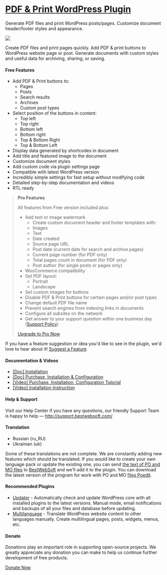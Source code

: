 <a href="http://bestwebsoft.com/products/pdf-print/" target=_blank>PDF & Print WordPress Plugin</a>
========================

Generate PDF files and print WordPress posts/pages. Customize document header/footer styles and appearance.

<img src="http://bestwebsoft.com/wp-content/uploads/2014/09/pdf-print-banner-website1.jpg" />

<p>Create PDF files and print pages quickly. Add PDF &#38; print buttons to WordPress website page or post. Generate documents with custom styles and useful data for archiving, sharing, or saving.</p>


<div class='video'></div>


<h4>Free Features</h4>

<ul>
<li>Add PDF &#38; Print buttons to:

<ul>
<li>Pages</li>
<li>Posts</li>
<li>Search results</li>
<li>Archives</li>
<li>Custom post types</li>
</ul></li>
<li>Select position of the buttons in content:

<ul>
<li>Top left</li>
<li>Top right</li>
<li>Bottom left</li>
<li>Bottom right</li>
<li>Top &#38; Bottom Right</li>
<li>Top &#38; Bottom Left</li>
</ul></li>
<li>Display data generated by shortcodes in document</li>
<li>Add title and featured image to the document</li>
<li>Customize document styles</li>
<li>Add custom code via plugin settings page</li>
<li>Compatible with latest WordPress version</li>
<li>Incredibly simple settings for fast setup without modifying code</li>
<li>Detailed step-by-step documentation and videos</li>
<li>RTL ready</li>
</ul>

<blockquote>
  <p><strong>Pro Features</strong></p>
  
  <p>All features from Free version included plus:</p>
  
  <ul>
  <li>Add text or image watermark
  
  <ul>
  <li>Create custom document header and footer templates with:</li>
  <li>Images</li>
  <li>Text</li>
  <li>Date created</li>
  <li>Source page URL</li>
  <li>Post date (current date for search and archive pages)</li>
  <li>Current page number (for PDF only)</li>
  <li>Total pages count in document (for PDF only)</li>
  <li>Post author (for single posts or pages only)</li>
  </ul></li>
  <li>WooСommerce compatibility</li>
  <li>Set PDF layout:
  
  <ul>
  <li>Portrait</li>
  <li>Landscape</li>
  </ul></li>
  <li>Set custom images for buttons</li>
  <li>Disable PDF &#38; Print buttons for certain pages and/or post types</li>
  <li>Change default PDF file name</li>
  <li>Prevent search engines from indexing links in documents</li>
  <li>Сonfigure all subsites on the network</li>
  <li>Get answer to your support question within one business day (<a href="http://bestwebsoft.com/support-policy/">Support Policy</a>)</li>
  </ul>
  
  <p><a href="http://bestwebsoft.com/products/pdf-print/?k=6a544b359e625de8281a635315d84a70">Upgrade to Pro Now</a></p>
</blockquote>

<p>If you have a feature suggestion or idea you'd like to see in the plugin, we'd love to hear about it! <a href="http://support.bestwebsoft.com/hc/en-us/requests/new">Suggest a Feature</a></p>

<h4>Documentation &#38; Videos</h4>

<ul>
<li><a href="https://docs.google.com/document/d/1Wwins2PmrzAYiEgFZDtRzMNDq9Sr7XDeqjGNm7b-oi8/">[Doc] Installation</a></li>
<li><a href="https://docs.google.com/document/d/1VwxFpeduD20TsP_sG-kLWvN9x7_V50dQQuV-p8_Y18o/">[Doc] Purchase, Installation &#38; Configuration</a></li>
<li><a href="https://www.youtube.com/watch?v=K6aT6Ew9J0g">[Video] Purchase, Installation, Configuration Tutorial</a></li>
<li><a href="http://www.youtube.com/watch?v=E3w9ID3p2-A">[Video] Installation Instruction</a></li>
</ul>

<h4>Help &#38; Support</h4>

<p>Visit our Help Center if you have any questions, our friendly Support Team is happy to help &#8212; <a href="http://support.bestwebsoft.com/">http://support.bestwebsoft.com/</a></p>

<h4>Translation</h4>

<ul>
<li>Russian (ru_RU)</li>
<li>Ukrainian (uk)</li>
</ul>

<p>Some of these translations are not complete. We are constantly adding new features which should be translated. If you would like to create your own language pack or update the existing one, you can send <a href="http://codex.wordpress.org/Translating_WordPress">the text of PO and MO files</a> to <a href="http://support.bestwebsoft.com/hc/en-us/requests/new">BestWebSoft</a> and we'll add it to the plugin. You can download the latest version of the program for work with PO and MO <a href="http://www.poedit.net/download.php">files Poedit</a>.</p>

<h4>Recommended Plugins</h4>

<ul>
<li><a href="http://bestwebsoft.com/products/updater/?k=d74ca3ffdf910e4ec8ee8774573e7b67">Updater</a> - Automatically check and update WordPress core with all installed plugins to the latest versions. Manual mode, email notifications and backups of all your files and database before updating.</li>
<li><a href="http://bestwebsoft.com/products/multilanguage/?k=de96d16614089322ff4067a7868cf910">Multilanguage</a> - Translate WordPress website content to other languages manually. Create multilingual pages, posts, widgets, menus, etc.</li>
</ul>

<h4>Donate</h4>

<p>Donations play an important role in supporting open-source projects. We greatly appreciate any donation you can make to help us continue further development of free products.</p>

<p><a href="http://bestwebsoft.com/donate/">Donate Now</a></p>